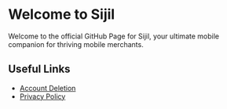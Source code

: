 # Welcome to Sijil

Welcome to the official GitHub Page for Sijil, your ultimate mobile companion for thriving mobile merchants.

## Useful Links

- [Account Deletion](account-deletion.md)
- [Privacy Policy](privacy-policy.md)
